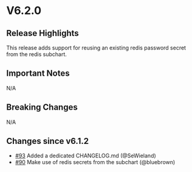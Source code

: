 # V6.2.0

## Release Highlights

This release adds support for reusing an existing redis password secret from the redis subchart.

## Important Notes

N/A

## Breaking Changes

N/A

## Changes since v6.1.2

- [#93](https://github.com/oauth2-proxy/manifests/issues/93) Added a dedicated CHANGELOG.md (@SeWieland)
- [#90](https://github.com/oauth2-proxy/manifests/issues/93) Make use of redis secrets from the subchart (@bluebrown)
